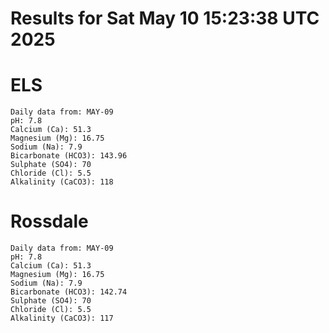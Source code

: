 # Results for Sat May 10 15:23:38 UTC 2025
# ELS
```
Daily data from: MAY-09
pH: 7.8
Calcium (Ca): 51.3
Magnesium (Mg): 16.75
Sodium (Na): 7.9
Bicarbonate (HCO3): 143.96
Sulphate (SO4): 70
Chloride (Cl): 5.5
Alkalinity (CaCO3): 118
```
# Rossdale
```
Daily data from: MAY-09
pH: 7.8
Calcium (Ca): 51.3
Magnesium (Mg): 16.75
Sodium (Na): 7.9
Bicarbonate (HCO3): 142.74
Sulphate (SO4): 70
Chloride (Cl): 5.5
Alkalinity (CaCO3): 117
```
